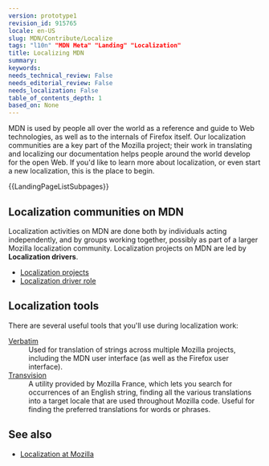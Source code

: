 ```yaml
---
version: prototype1
revision_id: 915765
locale: en-US
slug: MDN/Contribute/Localize
tags: "l10n" "MDN Meta" "Landing" "Localization"
title: Localizing MDN
summary: 
keywords: 
needs_technical_review: False
needs_editorial_review: False
needs_localization: False
table_of_contents_depth: 1
based_on: None
---
```

<p>MDN is used by people all over the world as a reference and guide to Web technologies, as well as to the internals of Firefox itself. Our localization communities are a key part of the Mozilla project; their work in translating and localizing our documentation helps people around the world develop for the open Web. If you'd like to learn more about localization, or even start a new localization, this is the place to begin.</p>

<p>{{LandingPageListSubpages}}</p>

<h2>Localization communities on MDN</h2>

<p>Localization activities on MDN are done both by individuals acting independently, and by groups working together, possibly as part of a larger Mozilla localization community. Localization projects on MDN are led by <strong>Localization drivers</strong>.</p>

<ul>
 <li><a href="/en-US/docs/MDN/Community/Roles/Localization_projects">Localization projects</a></li>
 <li><a href="/en-US/docs/MDN/Community/Roles/Localization_driver_role">Localization driver role</a></li>
</ul>

<h2 id="Localization_tools">Localization tools</h2>

<p>There are several useful tools that you'll use during localization work:</p>

<dl>
 <dt><a href="/en-US/docs/Mozilla/Localization/Localizing_with_Verbatim" title="/en-US/docs/Mozilla/Localization/Localizing_with_Verbatim">Verbatim</a></dt>
 <dd>Used for translation of strings across multiple Mozilla projects, including the MDN user interface (as well as the Firefox user interface).</dd>
 <dt><a href="http://transvision.mozfr.org/" title="http://transvision.mozfr.org/">Transvision</a></dt>
 <dd>A utility provided by Mozilla France, which lets you search for occurrences of an English string, finding all the various translations into a target locale that are used throughout Mozilla code. Useful for finding the preferred translations for words or phrases.</dd>
</dl>

<h2 id="See_also">See also</h2>

<ul>
 <li><a href="/en-US/docs/Mozilla/Localization" title="/en-US/docs/Mozilla/Localization">Localization at Mozilla</a></li>
</ul>

